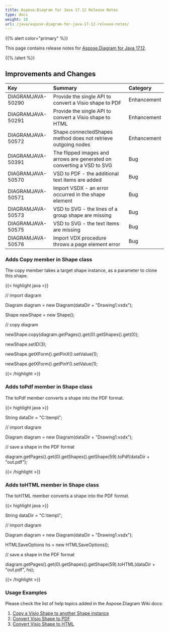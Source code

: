 ```yaml
---
title: Aspose.Diagram for Java 17.12 Release Notes
type: docs
weight: 10
url: /java/aspose-diagram-for-java-17-12-release-notes/
---
```


{{% alert color="primary" %}} 

This page contains release notes for [Aspose.Diagram for Java 17.12](https://docs.aspose.com/diagram/java/aspose-diagram-for-java-17-12-release-notes/).

{{% /alert %}} 
## **Improvements and Changes**

|**Key**|**Summary**|**Category**|
| :- | :- | :- |
|DIAGRAMJAVA-50290|Provide the single API to convert a Visio shape to PDF|Enhancement|
|DIAGRAMJAVA-50291|Provide the single API to convert a Visio shape to HTML|Enhancement|
|DIAGRAMJAVA-50572|Shape.connectedShapes method does not retrieve outgoing nodes|Enhancement|
|DIAGRAMJAVA-50391|The flipped images and arrows are generated on converting a VSD to SVG|Bug|
|DIAGRAMJAVA-50570|VSD to PDF - the additional text items are added|Bug|
|DIAGRAMJAVA-50571|Import VSDX - an error occurred in the shape element|Bug|
|DIAGRAMJAVA-50573|VSD to SVG - the lines of a group shape are missing|Bug|
|DIAGRAMJAVA-50575|VSD to SVG - the text items are missing|Bug|
|DIAGRAMJAVA-50576|Import VDX procedure throws a page element error|Bug|
### **Adds Copy member in Shape class**
The copy member takes a target shape instance, as a parameter to clone this shape.

{{< highlight java >}}

 // import diagram

Diagram diagram = new Diagram(dataDir + "Drawing1.vsdx");

Shape newShape = new Shape();

// copy diagram

newShape.copy(diagram.getPages().get(0).getShapes().get(0));

newShape.setID(3);

newShape.getXForm().getPinX().setValue(1);

newShape.getXForm().getPinY().setValue(1);

{{< /highlight >}}
### **Adds toPdf member in Shape class**
The toPdf member converts a shape into the PDF format.

{{< highlight java >}}

 String dataDir = "C:\\temp\\";

// import diagram

Diagram diagram = new Diagram(dataDir + "Drawing1.vsdx");

// save a shape in the PDF format

diagram.getPages().get(0).getShapes().getShape(59).toPdf(dataDir + "out.pdf");

{{< /highlight >}}
### **Adds toHTML member in Shape class**
The toHTML member converts a shape into the PDF format.

{{< highlight java >}}

 String dataDir = "C:\\temp\\";

// import diagram

Diagram diagram = new Diagram(dataDir + "Drawing1.vsdx");

HTMLSaveOptions hs = new HTMLSaveOptions();

// save a shape in the PDF format

diagram.getPages().get(0).getShapes().getShape(59).toHTML(dataDir + "out.pdf", hs);

{{< /highlight >}}
### **Usage Examples**
Please check the list of help topics added in the Aspose.Diagram Wiki docs:

1. [Copy a Visio Shape to another Shape instance](/diagram/java/working-with-visio-shape-data-html/#workingwithvisioshapedata-copyavisioshapetoanothershapeinstance)
1. [Convert Visio Shape to PDF](/diagram/java/group-2c-convert-and-verify-shapes-html/#group-convertandverifyshapes-convertvisioshapetopdf)
1. [Convert Visio Shape to HTML](/diagram/java/group-2c-convert-and-verify-shapes-html/#group-convertandverifyshapes-convertvisioshapetohtml)


